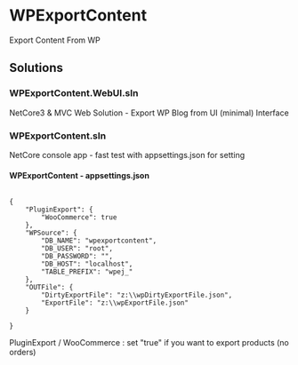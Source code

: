 # WPExportContent
Export Content From WP 

## Solutions

### WPExportContent.WebUI.sln
NetCore3 & MVC Web Solution - Export WP Blog from UI (minimal) Interface 

### WPExportContent.sln
NetCore console app - fast test with appsettings.json for setting

####  WPExportContent - appsettings.json

```

{
	"PluginExport": {
		"WooCommerce": true
	},
	"WPSource": {
		"DB_NAME": "wpexportcontent",
		"DB_USER": "root",
		"DB_PASSWORD": "",
		"DB_HOST": "localhost",
		"TABLE_PREFIX": "wpej_"
	},
	"OUTFile": {
		"DirtyExportFile": "z:\\wpDirtyExportFile.json",
		"ExportFile": "z:\\wpExportFile.json"
	}

}

```

PluginExport / WooCommerce : set "true" if you want to export products (no orders)
